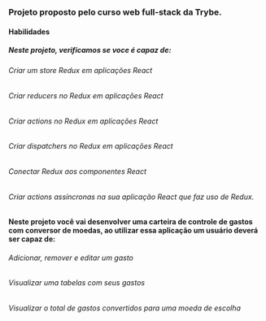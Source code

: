 ### Projeto proposto pelo curso web full-stack da Trybe.

#### Habilidades
##### Neste projeto, verificamos se voce é capaz de:

###### Criar um store Redux em aplicações React
###### Criar reducers no Redux em aplicações React
###### Criar actions no Redux em aplicações React
###### Criar dispatchers no Redux em aplicações React
###### Conectar Redux aos componentes React
###### Criar actions assíncronas na sua aplicação React que faz uso de Redux.

#### Neste projeto você vai desenvolver uma carteira de controle de gastos com conversor de moedas, ao utilizar essa aplicação um usuário deverá ser capaz de:

###### Adicionar, remover e editar um gasto
###### Visualizar uma tabelas com seus gastos
###### Visualizar o total de gastos convertidos para uma moeda de escolha
